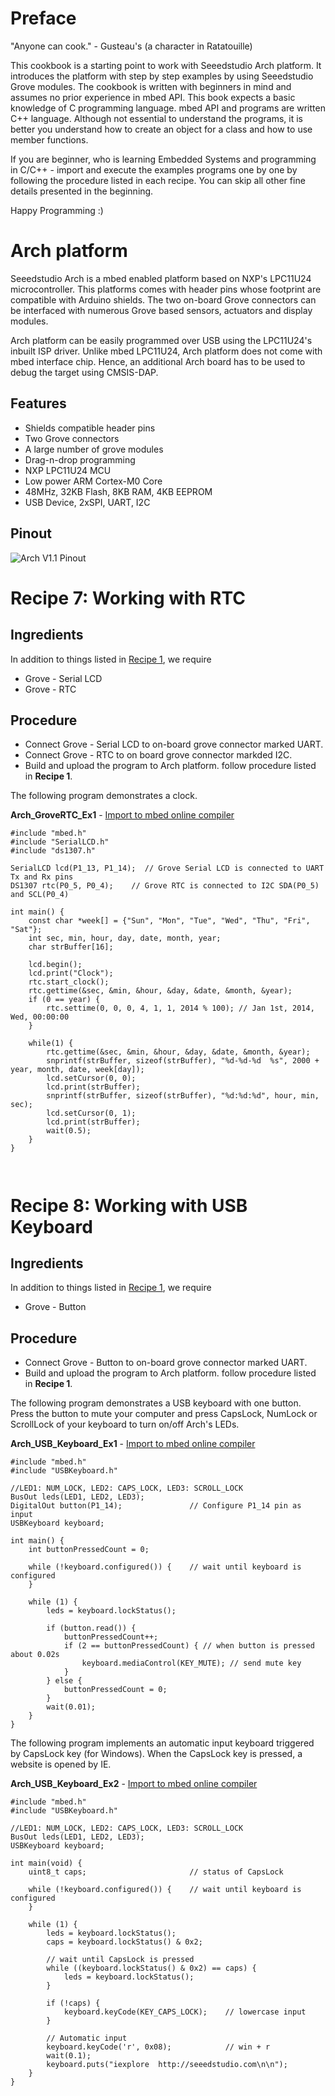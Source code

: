 # Preface #

"Anyone can cook." - Gusteau's (a character in Ratatouille)

This cookbook is a starting point to work with Seeedstudio Arch platform. It introduces the platform with step by step examples by using Seeedstudio Grove modules. The cookbook is written with beginners in mind and assumes no prior experience in mbed API. This book expects a basic knowledge of C programming language. mbed API and programs are written C++ language. Although not essential to understand the programs, it is better you understand how to create an object for a class and how to use member functions.

If you are beginner, who is learning Embedded Systems and programming in C/C++ - import and execute the examples programs one by one by following the procedure listed in each recipe. You can skip all other fine details presented in the beginning.

Happy Programming :)

# Arch platform #

Seeedstudio Arch is a mbed enabled platform based on NXP's LPC11U24 microcontroller. This platforms comes with header pins whose footprint are compatible with Arduino shields. The two on-board Grove connectors can be interfaced with numerous Grove based sensors, actuators and display modules.

Arch platform can be easily programmed over USB using the LPC11U24's inbuilt ISP driver. Unlike mbed LPC11U24, Arch platform does not come with mbed interface chip. Hence, an additional Arch board has to be used to debug the target using CMSIS-DAP.


## Features ##

* Shields compatible header pins
* Two Grove connectors
* A large number of grove modules
* Drag-n-drop programming
* NXP LPC11U24 MCU
* Low power ARM Cortex-M0 Core
* 48MHz, 32KB Flash, 8KB RAM, 4KB EEPROM
* USB Device, 2xSPI, UART, I2C

## Pinout ##

![Arch V1.1 Pinout](figures/arch_v1.1_pinout.png)


# Recipe 7: Working with RTC #
## Ingredients ##
In addition to things listed in [Recipe 1][Arch Cookbook], we require

* Grove - Serial LCD
* Grove - RTC

## Procedure ##
* Connect Grove - Serial LCD to on-board grove connector marked UART.
* Connect Grove - RTC to on board grove connector markded I2C.
* Build and upload the program to Arch platform. follow procedure listed in **Recipe 1**.

The following program demonstrates a clock.

**Arch_GroveRTC_Ex1** - [Import to mbed online compiler](https://mbed.org/compiler/#import:https://mbed.org/users/yihui/code/Arch_GroveRTC_Ex1)

~~~~{.cpp}
#include "mbed.h"
#include "SerialLCD.h"
#include "ds1307.h"
 
SerialLCD lcd(P1_13, P1_14);  // Grove Serial LCD is connected to UART Tx and Rx pins
DS1307 rtc(P0_5, P0_4);    // Grove RTC is connected to I2C SDA(P0_5) and SCL(P0_4)
 
int main() {
    const char *week[] = {"Sun", "Mon", "Tue", "Wed", "Thu", "Fri", "Sat"};
    int sec, min, hour, day, date, month, year;
    char strBuffer[16];
    
    lcd.begin();
    lcd.print("Clock");
    rtc.start_clock();
    rtc.gettime(&sec, &min, &hour, &day, &date, &month, &year);
    if (0 == year) {
        rtc.settime(0, 0, 0, 4, 1, 1, 2014 % 100); // Jan 1st, 2014, Wed, 00:00:00
    }

    while(1) {
        rtc.gettime(&sec, &min, &hour, &day, &date, &month, &year);
        snprintf(strBuffer, sizeof(strBuffer), "%d-%d-%d  %s", 2000 + year, month, date, week[day]);
        lcd.setCursor(0, 0);
        lcd.print(strBuffer);
        snprintf(strBuffer, sizeof(strBuffer), "%d:%d:%d", hour, min, sec);
        lcd.setCursor(0, 1);
        lcd.print(strBuffer);
        wait(0.5);
    }
}



~~~~

# Recipe 8: Working with USB Keyboard #
## Ingredients ##
In addition to things listed in [Recipe 1][Arch Cookbook], we require

* Grove - Button

## Procedure ##
* Connect Grove - Button to on-board grove connector marked UART.
* Build and upload the program to Arch platform. follow procedure listed in **Recipe 1**.

The following program demonstrates a USB keyboard with one button. Press the button to mute your computer and press CapsLock, NumLock or ScrollLock of your keyboard to turn on/off Arch's LEDs.

**Arch_USB_Keyboard_Ex1** - [Import to mbed online compiler](https://mbed.org/compiler/#import:https://mbed.org/users/yihui/code/Arch_USB_Keyboard_Ex1)

~~~~{.cpp}
#include "mbed.h"
#include "USBKeyboard.h"

//LED1: NUM_LOCK, LED2: CAPS_LOCK, LED3: SCROLL_LOCK
BusOut leds(LED1, LED2, LED3);
DigitalOut button(P1_14);               // Configure P1_14 pin as input
USBKeyboard keyboard;

int main() {
    int buttonPressedCount = 0; 
    
    while (!keyboard.configured()) {    // wait until keyboard is configured
    }
    
    while (1) {
        leds = keyboard.lockStatus();
        
        if (button.read()) {
            buttonPressedCount++;
            if (2 == buttonPressedCount) { // when button is pressed about 0.02s
                keyboard.mediaControl(KEY_MUTE); // send mute key
            }
        } else {
            buttonPressedCount = 0;
        }
        wait(0.01);
    }
}

~~~~

The following program implements an automatic input keyboard triggered by CapsLock key (for Windows). When the CapsLock key is pressed, a website is opened by IE.

**Arch_USB_Keyboard_Ex2** - [Import to mbed online compiler](https://mbed.org/compiler/#import:https://mbed.org/users/yihui/code/Arch_USB_Keyboard_Ex2)

~~~~{.cpp}
#include "mbed.h"
#include "USBKeyboard.h"
 
//LED1: NUM_LOCK, LED2: CAPS_LOCK, LED3: SCROLL_LOCK
BusOut leds(LED1, LED2, LED3);
USBKeyboard keyboard;
 
int main(void) {
    uint8_t caps;                       // status of CapsLock
    
    while (!keyboard.configured()) {    // wait until keyboard is configured
    }
 
    while (1) {
        leds = keyboard.lockStatus();
        caps = keyboard.lockStatus() & 0x2;
        
        // wait until CapsLock is pressed
        while ((keyboard.lockStatus() & 0x2) == caps) {
            leds = keyboard.lockStatus();
        }
        
        if (!caps) {
            keyboard.keyCode(KEY_CAPS_LOCK);    // lowercase input
        }
        
        // Automatic input
        keyboard.keyCode('r', 0x08);            // win + r
        wait(0.1);
        keyboard.puts("iexplore  http://seeedstudio.com\n\n");
    }
}
~~~~

[Arch Cookbook]: http://mbed.org/users/viswesr/notebook/arch-cookbook/
